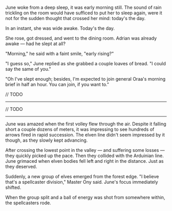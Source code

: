 June woke from a deep sleep, it was early morning still. The sound of rain trickling on the room would have sufficed to put her to sleep again, were it not for the sudden thought that crossed her mind: today's the day.

In an instant, she was wide awake. Today's the day.

She rose, got dressed, and went to the dining room. Adrian was already awake — had he slept at all?

"Morning," he said with a faint smile, "early rising?"

"I guess so," June replied as she grabbed a couple loaves of bread. "I could say the same of you."

"Oh I've slept enough; besides, I'm expected to join general Oraa's morning brief in half an hour. You can join, if you want to."

// TODO

---

// TODO

---

June was amazed when the first volley flew through the air. Despite it falling short a couple dozens of meters, it was impressing to see hundreds of arrows fired in rapid succession. The elven line didn't seem impressed by it though, as they slowly kept advancing.

After crossing the lowest point in the valley — and suffering some losses — they quickly picked up the pace. Then they collided with the Arduinian line. June grimaced when elven bodies fell left and right in the distance. Just as they deserved.

Suddenly, a new group of elves emerged from the forest edge. "I believe that's a spellcaster division," Master Ony said. June's focus immediately shifted.

When the group split and a ball of energy was shot from somewhere within, the spellcasters rode.  
